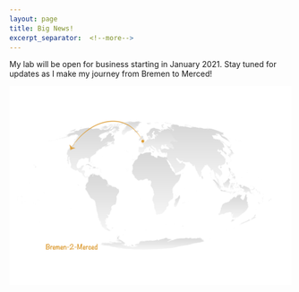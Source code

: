 ```yaml
---
layout: page
title: Big News! 
excerpt_separator:  <!--more-->
---
```


My lab will be open for business starting in January 2021. Stay tuned for updates as I make my journey from Bremen to Merced!

<img src="../images/posts/b2m.png" alt="lab motto" width="600"/>
